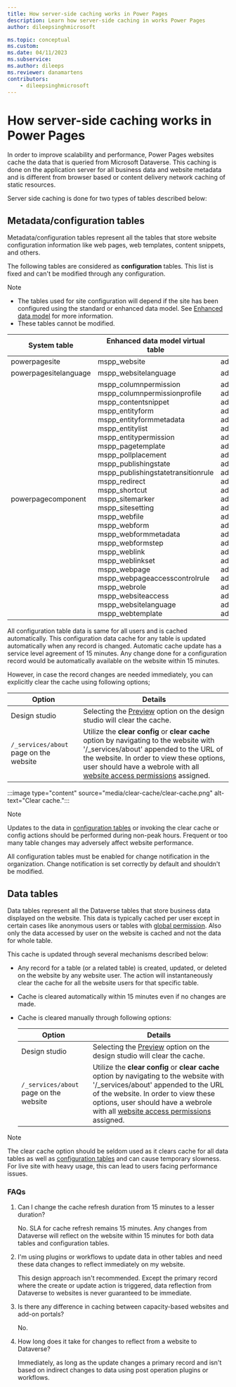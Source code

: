 ```yaml
---
title: How server-side caching works in Power Pages
description: Learn how server-side caching in works Power Pages
author: dileepsinghmicrosoft

ms.topic: conceptual
ms.custom: 
ms.date: 04/11/2023
ms.subservice: 
ms.author: dileeps
ms.reviewer: danamartens
contributors:
    - dileepsinghmicrosoft
---
```


# How server-side caching works in Power Pages

In order to improve scalability and performance, Power Pages websites cache the data that is queried from Microsoft Dataverse. This caching is done on the application server for all business data and website metadata and is different from browser based or content delivery network caching of static resources.

Server side caching is done for two types of tables described below:

## Metadata/configuration tables

Metadata/configuration tables represent all the tables that store website configuration information like web pages, web templates, content snippets, and others.

The following tables are considered as **configuration** tables. This list is fixed and can't be modified through any configuration.

> [!NOTE]
> - The tables used for site configuration will depend if the site has been configured using the standard or enhanced data model. See [Enhanced data model](enhanced-data-model.md) for more information.
> - These tables cannot be modified.

| System table | Enhanced data model virtual table | Standard data model table |
| - | - | - |
|powerpagesite|mspp_website|adx_website|
|powerpagesitelanguage|mspp_websitelanguage|adx_websitelanguage|
| powerpagecomponent | mspp_columnpermission</br>mspp_columnpermissionprofile</br>mspp_contentsnippet</br>mspp_entityform</br>mspp_entityformmetadata</br>mspp_entitylist</br>mspp_entitypermission</br>mspp_pagetemplate</br>mspp_pollplacement</br>mspp_publishingstate</br>mspp_publishingstatetransitionrule</br>mspp_redirect</br>mspp_shortcut</br>mspp_sitemarker</br>mspp_sitesetting</br>mspp_webfile</br>mspp_webform</br>mspp_webformmetadata</br>mspp_webformstep</br>mspp_weblink</br>mspp_weblinkset</br>mspp_webpage</br>mspp_webpageaccesscontrolrule</br>mspp_webrole</br>mspp_websiteaccess</br>mspp_websitelanguage</br>mspp_webtemplate</br>|adx_columnpermission</br>adx_columnpermissionprofile</br>adx_contentsnippet</br>adx_entityform</br>adx_entityformmetadata</br>adx_entitylist</br>adx_entitypermission</br>adx_pagetemplate</br>adx_pollplacement</br>adx_publishingstate</br>adx_publishingstatetransitionrule</br>adx_redirect</br>adx_shortcut</br>adx_sitemarker</br>adx_sitesetting</br>adx_webfile</br>adx_webform</br>adx_webformmetadata</br>adx_webformstep</br>adx_weblink</br>adx_weblinkset</br>adx_webpage</br>adx_webpageaccesscontrolrule</br>adx_webrole</br>adx_websiteaccess</br>adx_websitelanguage</br>adx_webtemplate</br>|

All configuration table data is same for all users and is cached automatically. This configuration data cache for any table is updated automatically when any record is changed. Automatic cache update has a service level agreement of 15 minutes. Any change done for a configuration record would be automatically available on the website within 15 minutes.

However, in case the record changes are needed immediately, you can explicitly clear the cache using following options;

| Option | Details |
|---------|---------|
| Design studio     | Selecting the [Preview](../getting-started/first-page.md#preview-a-page) option on the design studio will clear the cache.        |
|`/_services/about` page on the website    |  Utilize the **clear config** or **clear cache** option by navigating to the website with '/_services/about' appended to the URL of the website. In order to view these options, user should have a webrole with all [website access permissions](../security/website-access-permission.md) assigned.       |

:::image type="content" source="media/clear-cache/clear-cache.png" alt-text="Clear cache.":::

> [!NOTE]
> Updates to the data in [configuration tables](#metadataconfiguration-tables) or invoking the clear cache or config actions should be performed during non-peak hours. Frequent or too many table changes may adversely affect website performance.

All configuration tables must be enabled for change notification in the organization. Change notification is set correctly by default and shouldn't be modified.

## Data tables

Data tables represent all the Dataverse tables that store business data displayed on the website. This data is typically cached per user except in certain cases like anonymous users or tables with [global permission](../security/table-permissions.md#available-access-types). Also only the data accessed by user on the website is cached and not the data for whole table.  

This cache is updated through several mechanisms described below:

- Any record for a table (or a related table) is created, updated, or deleted on the website by any website user. The action will instantaneously clear the cache for all the website users for that specific table.

- Cache is cleared automatically within 15 minutes even if no changes are made.

- Cache is cleared manually through following options:

    | Option| Details |
    |---------|---------|
    | Design studio     | Selecting the [Preview](../getting-started/first-page.md#preview-a-page) option on the design studio will clear the cache.        |
    |`/_services/about` page on the website    |  Utilize the **clear config** or **clear cache** option by navigating to the website with '/_services/about' appended to the URL of the website. In order to view these options, user should have a webrole with all [website access permissions](../security/website-access-permission.md) assigned.       |

> [!NOTE]
> The clear cache option should be seldom used as it clears cache for all data tables as well as [configuration tables](#metadataconfiguration-tables) and can cause temporary slowness. For live site with heavy usage, this can lead to users facing performance issues.

### FAQs

1. Can I change the cache refresh duration from 15 minutes to a lesser duration?

    No. SLA for cache refresh remains 15 minutes. Any changes from Dataverse will reflect on the website within 15 minutes for both data tables and configuration tables.

1. I'm using plugins or workflows to update data in other tables and need these data changes to reflect immediately on my website.  

    This design approach isn't recommended. Except the primary record where the create or update action is triggered, data reflection from Dataverse to websites is never guaranteed to be immediate.

1. Is there any difference in caching between capacity-based websites and add-on portals?

    No.

1. How long does it take for changes to reflect from a website to Dataverse?

    Immediately, as long as the update changes a primary record and isn't based on indirect changes to data using post operation plugins or workflows.

